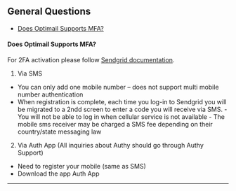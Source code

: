 ## General Questions
<a id="general"></a>
   - [Does Optimail Supports MFA?](#mfa)
   
 
#### <a id="mfa"></a>Does Optimail Supports MFA?
For 2FA activation please follow [Sendgrid documentation](https://sendgrid.com/docs/ui/account-and-settings/two-factor-authentication/).

1.	Via SMS 
   - You can only add one mobile number – does not support multi mobile number authentication
   - When registration is complete, each time you log-in to Sendgrid you will be migrated to a 2ndd screen to enter a code you will receive via SMS.
    - You will not be able to log in when cellular service is not available
    - The mobile sms receiver may be charged a SMS fee depending on their country/state messaging law

2.	Via Auth App (All inquiries about Authy should go through Authy Support)
   - Need to register your mobile (same as SMS)
   - Download the app Auth App
   

<HR>
